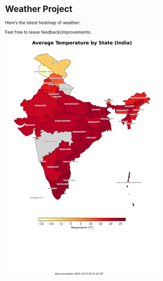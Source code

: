 # Weather Project

Here’s the latest heatmap of weather:

Feel free to leave feedback/improvements.

![India Heatmap](docs/assets/india_heatmap.png?v=FEBAEF)
